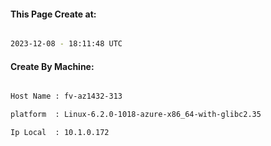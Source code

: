 
   
#### This Page Create at:

```bash

2023-12-08 - 18:11:48 UTC

```

#### Create By Machine:

```bash

Host Name : fv-az1432-313

platform  : Linux-6.2.0-1018-azure-x86_64-with-glibc2.35

Ip Local  : 10.1.0.172

```


